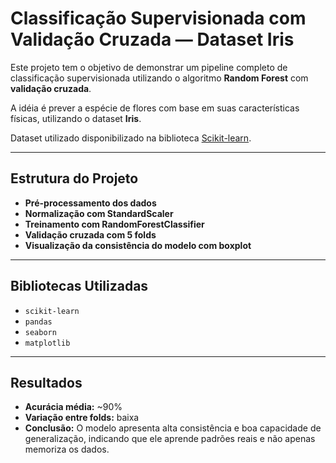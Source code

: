 # Classificação Supervisionada com Validação Cruzada — Dataset Iris

Este projeto tem o objetivo de demonstrar um pipeline completo de classificação supervisionada utilizando o algoritmo **Random Forest** com **validação cruzada**.

A idéia é prever a espécie de flores com base em suas características físicas, utilizando o dataset **Iris**.

Dataset utilizado disponibilizado na biblioteca [Scikit-learn](https://scikit-learn.org/stable/).

---

## Estrutura do Projeto

- **Pré-processamento dos dados**
- **Normalização com StandardScaler**
- **Treinamento com RandomForestClassifier**
- **Validação cruzada com 5 folds**
- **Visualização da consistência do modelo com boxplot**

---

## Bibliotecas Utilizadas

- `scikit-learn`
- `pandas`
- `seaborn`
- `matplotlib`

---

## Resultados

- **Acurácia média:** ~90%
- **Variação entre folds:** baixa
- **Conclusão:** O modelo apresenta alta consistência e boa capacidade de generalização, indicando que ele aprende padrões reais e não apenas memoriza os dados.
